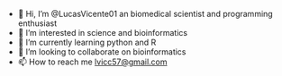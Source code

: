 - 👋 Hi, I’m @LucasVicente01 an biomedical scientist and programming enthusiast
- 👀 I’m interested in science and bioinformatics
- 🌱 I’m currently learning python and R
- 💞️ I’m looking to collaborate on bioinformatics
- 📫 How to reach me lvicc57@gmail.com

<!---
LucasVicente01/LucasVicente01 is a ✨ special ✨ repository because its `README.md` (this file) appears on your GitHub profile.
You can click the Preview link to take a look at your changes.
--->
